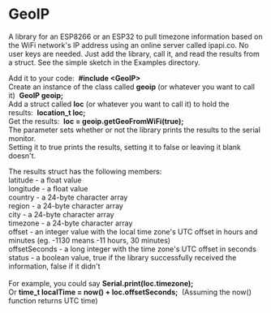# GeoIP
A library for an ESP8266 or an ESP32 to pull timezone information based on the WiFi network's IP address using an online server called ipapi.co.
No user keys are needed. Just add the library, call it, and read the results from a struct. See the simple sketch in the Examples directory.

Add it to your code:&nbsp;&nbsp;<b>#include &#60;GeoIP&#62;</b><br>
Create an instance of the class called <b>geoip</b> (or whatever you want to call it)&nbsp;&nbsp;<b>GeoIP geoip;</b>  
Add a struct called <b>loc</b> (or whatever you want to call it) to hold the results:&nbsp;&nbsp;<b>location_t loc;</b><br>
Get the results:&nbsp;&nbsp;<b>loc = geoip.getGeoFromWiFi(true);</b><br>
The parameter sets whether or not the library prints the results to the serial monitor.<br> 
Setting it to true prints the results, setting it to false or leaving it blank doesn't.

The results struct has the following members:<br>
latitude - a float value            
longitude - a float value             
country - a 24-byte character array                       
region - a 24-byte character array       
city - a 24-byte character array        
timezone - a 24-byte character array   
offset - an integer value with the local time zone's UTC offset in hours and minutes (eg. -1130 means -11 hours, 30 minutes)<br>
offsetSeconds - a long integer with the time zone's UTC offset in seconds<br>
status - a boolean value, true if the library successfully received the information, false if it didn't<br><br>
For example, you could say <b>Serial.print(loc.timezone);</b><br>
Or <b>time_t localTime = now() + loc.offsetSeconds;</b>&nbsp;&nbsp;(Assuming the now() function returns UTC time)

